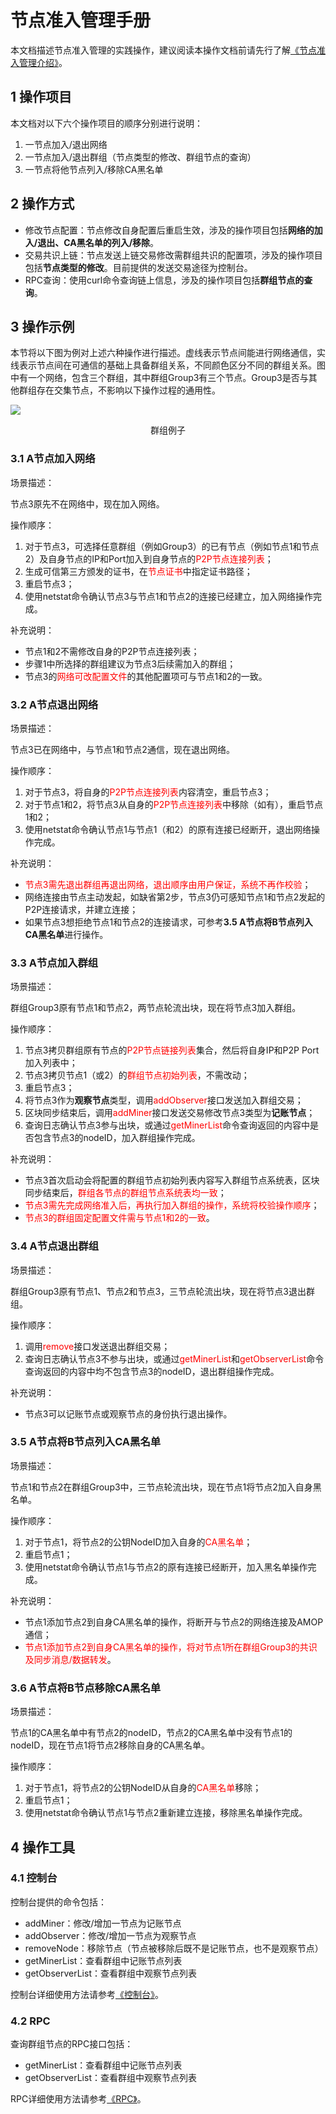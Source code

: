 # 节点准入管理手册

本文档描述节点准入管理的实践操作，建议阅读本操作文档前请先行了解[《节点准入管理介绍》](../design/security_control/node_access_management.md)。

## 1 操作项目

本文档对以下六个操作项目的顺序分别进行说明：

1. 一节点加入/退出网络
2. 一节点加入/退出群组（节点类型的修改、群组节点的查询）
3. 一节点将他节点列入/移除CA黑名单

## 2 操作方式

- 修改节点配置：节点修改自身配置后重启生效，涉及的操作项目包括**网络的加入/退出、CA黑名单的列入/移除**。
- 交易共识上链：节点发送上链交易修改需群组共识的配置项，涉及的操作项目包括**节点类型的修改**。目前提供的发送交易途径为控制台。
- RPC查询：使用curl命令查询链上信息，涉及的操作项目包括**群组节点的查询**。

## 3 操作示例

本节将以下图为例对上述六种操作进行描述。虚线表示节点间能进行网络通信，实线表示节点间在可通信的基础上具备群组关系，不同颜色区分不同的群组关系。图中有一个网络，包含三个群组，其中群组Group3有三个节点。Group3是否与其他群组存在交集节点，不影响以下操作过程的通用性。

![](../../images/node_access_management/multi_ledger_example.png)

<center>群组例子</center>

### 3.1 A节点加入网络

场景描述：

节点3原先不在网络中，现在加入网络。

操作顺序：

1. 对于节点3，可选择任意群组（例如Group3）的已有节点（例如节点1和节点2）及自身节点的IP和Port加入到自身节点的<font color=#FF0000>P2P节点连接列表</font>；
2. 生成可信第三方颁发的证书，在<font color=#FF0000>节点证书</font>中指定证书路径；
3. 重启节点3；
4. 使用netstat命令确认节点3与节点1和节点2的连接已经建立，加入网络操作完成。

补充说明：

- 节点1和2不需修改自身的P2P节点连接列表；
- 步骤1中所选择的群组建议为节点3后续需加入的群组；
- 节点3的<font color=#FF0000>网络可改配置文件</font>的其他配置项可与节点1和2的一致。

### 3.2 A节点退出网络

场景描述：

节点3已在网络中，与节点1和节点2通信，现在退出网络。

操作顺序：

1. 对于节点3，将自身的<font color=#FF0000>P2P节点连接列表</font>内容清空，重启节点3；
2. 对于节点1和2，将节点3从自身的<font color=#FF0000>P2P节点连接列表</font>中移除（如有），重启节点1和2；
3. 使用netstat命令确认节点1与节点1（和2）的原有连接已经断开，退出网络操作完成。

补充说明：

- <font color=#FF0000>节点3需先退出群组再退出网络，退出顺序由用户保证，系统不再作校验</font>；
- 网络连接由节点主动发起，如缺省第2步，节点3仍可感知节点1和节点2发起的P2P连接请求，并建立连接；
- 如果节点3想拒绝节点1和节点2的连接请求，可参考**3.5 A节点将B节点列入CA黑名单**进行操作。

### 3.3 A节点加入群组

场景描述：

群组Group3原有节点1和节点2，两节点轮流出块，现在将节点3加入群组。

操作顺序：

1. 节点3拷贝群组原有节点的<font color=#FF0000>P2P节点链接列表</font>集合，然后将自身IP和P2P Port加入列表中；
2. 节点3拷贝节点1（或2）的<font color=#FF0000>群组节点初始列表</font>，不需改动；
3. 重启节点3；
4. 将节点3作为**观察节点**类型，调用<font color=#FF0000>addObserver</font>接口发送加入群组交易；
5. 区块同步结束后，调用<font color=#FF0000>addMiner</font>接口发送交易修改节点3类型为**记账节点**；
6. 查询日志确认节点3参与出块，或通过<font color=#FF0000>getMinerList</font>命令查询返回的内容中是否包含节点3的nodeID，加入群组操作完成。

补充说明：

- 节点3首次启动会将配置的群组节点初始列表内容写入群组节点系统表，区块同步结束后，<font color=#FF0000>群组各节点的群组节点系统表均一致</font>；
- <font color=#FF0000>节点3需先完成网络准入后，再执行加入群组的操作，系统将校验操作顺序</font>；
- <font color=#FF0000>节点3的群组固定配置文件需与节点1和2的一致</font>。

### 3.4 A节点退出群组

场景描述：

群组Group3原有节点1、节点2和节点3，三节点轮流出块，现在将节点3退出群组。

操作顺序：

1. 调用<font color=#FF0000>remove</font>接口发送退出群组交易；
2. 查询日志确认节点3不参与出块，或通过<font color=#FF0000>getMinerList</font>和<font color=#FF0000>getObserverList</font>命令查询返回的内容中均不包含节点3的nodeID，退出群组操作完成。

补充说明：

- 节点3可以记账节点或观察节点的身份执行退出操作。

### 3.5 A节点将B节点列入CA黑名单

场景描述：

节点1和节点2在群组Group3中，三节点轮流出块，现在节点1将节点2加入自身黑名单。

操作顺序：

1. 对于节点1，将节点2的公钥NodeID加入自身的<font color=#FF0000>CA黑名单</font>；
2. 重启节点1；
3. 使用netstat命令确认节点1与节点2的原有连接已经断开，加入黑名单操作完成。

补充说明：

- 节点1添加节点2到自身CA黑名单的操作，将断开与节点2的网络连接及AMOP通信；
- <font color=#FF0000>节点1添加节点2到自身CA黑名单的操作，将对节点1所在群组Group3的共识及同步消息/数据转发</font>。

### 3.6 A节点将B节点移除CA黑名单

场景描述：

节点1的CA黑名单中有节点2的nodeID，节点2的CA黑名单中没有节点1的nodeID，现在节点1将节点2移除自身的CA黑名单。

操作顺序：

1. 对于节点1，将节点2的公钥NodeID从自身的<font color=#FF0000>CA黑名单</font>移除；
2. 重启节点1；
3. 使用netstat命令确认节点1与节点2重新建立连接，移除黑名单操作完成。

## 4 操作工具

### 4.1 控制台

控制台提供的命令包括：

- addMiner：修改/增加一节点为记账节点
- addObserver：修改/增加一节点为观察节点
- removeNode：移除节点（节点被移除后既不是记账节点，也不是观察节点）
- getMinerList：查看群组中记账节点列表
- getObserverList：查看群组中观察节点列表

控制台详细使用方法请参考[《控制台》](../manual/console.md)。

### 4.2 RPC

查询群组节点的RPC接口包括：

- getMinerList：查看群组中记账节点列表
- getObserverList：查看群组中观察节点列表

RPC详细使用方法请参考[《RPC》](../api.md)。
